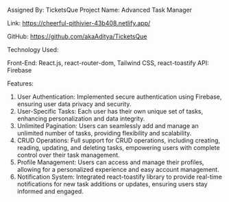 Assigned By: TicketsQue
Project Name: Advanced Task Manager

Link: https://cheerful-pithivier-43b408.netlify.app/

GitHub: https://github.com/akaAditya/TicketsQue

Technology Used:

Front-End: React.js, react-router-dom, Tailwind CSS, react-toastify
API: Firebase


Features:

1. User Authentication: Implemented secure authentication using Firebase, ensuring user data privacy and security.
2. User-Specific Tasks: Each user has their own unique set of tasks, enhancing personalization and data integrity.
3. Unlimited Pagination: Users can seamlessly add and manage an unlimited number of tasks, providing flexibility and scalability.
4. CRUD Operations: Full support for CRUD operations, including creating, reading, updating, and deleting tasks, empowering users with complete control over their task management.
5. Profile Management: Users can access and manage their profiles, allowing for a personalized experience and easy account management.
6. Notification System: Integrated react-toastify library to provide real-time notifications for new task additions or updates, ensuring users stay informed and engaged.
